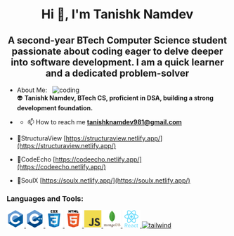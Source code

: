 <h1 align="center">Hi 👋, I'm Tanishk Namdev</h1>
<h2 align="center" font-size="15" >A second-year BTech Computer Science student passionate about coding eager to delve deeper into software development. I am a quick learner and a dedicated problem-solver</h2>

<img align="right" alt="coding" width="400" src="https://www.google.com/url?sa=i&url=https%3A%2F%2Fwww.pinterest.com%2Fpin%2F817403401142635505%2F&psig=AOvVaw05bhVqsnU10LLceSB1xSkm&ust=1737956966186000&source=images&cd=vfe&opi=89978449&ved=0CBMQjRxqFwoTCKC41J_YkosDFQAAAAAdAAAAABAO"/>


- About Me:👽 **Tanishk Namdev, BTech CS, proficient in DSA, building a strong development foundation.**
- - 📫 How to reach me **tanishknamdev981@gmail.com**

- 👾StructuraView [https://structuraview.netlify.app/](https://structuraview.netlify.app/)
- 👾CodeEcho [https://codeecho.netlify.app/](https://codeecho.netlify.app/)
- 👾SoulX [https://soulx.netlify.app/](https://soulx.netlify.app/)


<h3 align="left">Languages and Tools:</h3>
<p align="left"> <a href="https://www.cprogramming.com/" target="_blank" rel="noreferrer"> <img src="https://raw.githubusercontent.com/devicons/devicon/master/icons/c/c-original.svg" alt="c" width="40" height="40"/> </a> <a href="https://www.w3schools.com/cpp/" target="_blank" rel="noreferrer"> <img src="https://raw.githubusercontent.com/devicons/devicon/master/icons/cplusplus/cplusplus-original.svg" alt="cplusplus" width="40" height="40"/> </a> <a href="https://www.w3schools.com/css/" target="_blank" rel="noreferrer"> <img src="https://raw.githubusercontent.com/devicons/devicon/master/icons/css3/css3-original-wordmark.svg" alt="css3" width="40" height="40"/> </a> <a href="https://www.w3.org/html/" target="_blank" rel="noreferrer"> <img src="https://raw.githubusercontent.com/devicons/devicon/master/icons/html5/html5-original-wordmark.svg" alt="html5" width="40" height="40"/> </a> <a href="https://developer.mozilla.org/en-US/docs/Web/JavaScript" target="_blank" rel="noreferrer"> <img src="https://raw.githubusercontent.com/devicons/devicon/master/icons/javascript/javascript-original.svg" alt="javascript" width="40" height="40"/> </a> <a href="https://www.mongodb.com/" target="_blank" rel="noreferrer"> <img src="https://raw.githubusercontent.com/devicons/devicon/master/icons/mongodb/mongodb-original-wordmark.svg" alt="mongodb" width="40" height="40"/> </a> <a href="https://reactjs.org/" target="_blank" rel="noreferrer"> <img src="https://raw.githubusercontent.com/devicons/devicon/master/icons/react/react-original-wordmark.svg" alt="react" width="40" height="40"/> </a> <a href="https://tailwindcss.com/" target="_blank" rel="noreferrer"> <img src="https://www.vectorlogo.zone/logos/tailwindcss/tailwindcss-icon.svg" alt="tailwind" width="40" height="40"/> </a> </p>
